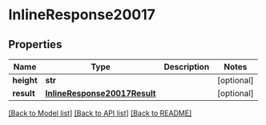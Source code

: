 # InlineResponse20017

## Properties
Name | Type | Description | Notes
------------ | ------------- | ------------- | -------------
**height** | **str** |  | [optional] 
**result** | [**InlineResponse20017Result**](InlineResponse20017Result.md) |  | [optional] 

[[Back to Model list]](../README.md#documentation-for-models) [[Back to API list]](../README.md#documentation-for-api-endpoints) [[Back to README]](../README.md)


